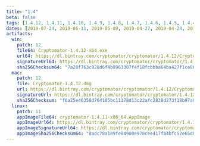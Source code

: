```yaml
---
title: "1.4"
beta: false
tags: [1.4.12, 1.4.11, 1.4.10, 1.4.9, 1.4.8, 1.4.7, 1.4.6, 1.4.5, 1.4.4, 1.4.3, 1.4.2, 1.4.1, 1.4.0]
dates: [2019-07-24, 2019-06-11, 2019-05-09, 2019-04-27, 2019-04-24, 2019-04-12, 2019-03-01, 2019-02-16, 2019-02-15, 2019-02-12, 2019-01-17, 2019-01-16, 2018-11-06]
artifacts:
  win:
    patch: 12
    file64: Cryptomator-1.4.12-x64.exe
    url64: https://dl.bintray.com/cryptomator/cryptomator/1.4.12/Cryptomator-1.4.12-x64.exe
    signatureUrl64: https://dl.bintray.com/cryptomator/cryptomator/1.4.12/Cryptomator-1.4.12-x64.exe.asc
    sha256Checksum64: "7a28f763c928d6f4b8963307f4f18fcbbba64ba427f1ce868dc7784a58685518"
  mac:
    patch: 12
    file: Cryptomator-1.4.12.dmg
    url: https://dl.bintray.com/cryptomator/cryptomator/1.4.12/Cryptomator-1.4.12.dmg
    signatureUrl: https://dl.bintray.com/cryptomator/cryptomator/1.4.12/Cryptomator-1.4.12.dmg.asc
    sha256Checksum: "f6a25e46358d764105bc11178d13c22afc2838d273f18b97a093c97567c5fe8d"
  linux:
    patch: 11
    appImageFile64: cryptomator-1.4.11-x86_64.AppImage
    appImageUrl64: https://dl.bintray.com/cryptomator/cryptomator/1.4.11/cryptomator-1.4.11-x86_64.AppImage
    appImageSignatureUrl64: https://dl.bintray.com/cryptomator/cryptomator/1.4.11/cryptomator-1.4.11-x86_64.AppImage.asc
    appImageSha256Checksum64: "8adc78a189fe84900e978cee417fa4bfc52e65d8617818c2ea1561e51100cd07"
---
```


